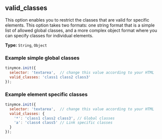 ## valid_classes

This option enables you to restrict the classes that are valid for specific elements. This option takes two formats: one string format that is a simple list of allowed global classes, and a more complex object format where you can specify classes for individual elements.

**Type:** `String`, `Object`

### Example simple global classes

```js
tinymce.init({
  selector: 'textarea',  // change this value according to your HTML
  valid_classes: 'class1 class2 class3'
});
```

### Example element specific classes

```js
tinymce.init({
  selector: 'textarea',  // change this value according to your HTML
  valid_classes: {
    '*': 'class1 class2 class3', // Global classes
    'a': 'class4 class5' // Link specific classes
  }
});
```
